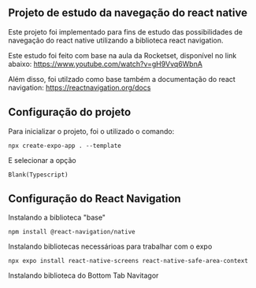 ## Projeto de estudo da navegação do react native

Este projeto foi implementado para fins de estudo das possibilidades de navegação do react native utilizando a biblioteca react navigation.

Este estudo foi feito com base na aula da Rocketset, disponível no link abaixo:
https://www.youtube.com/watch?v=gH9Vvq6WbnA

Além disso, foi utilzado como base também a documentação do react navigation:
https://reactnavigation.org/docs

## Configuração do projeto

Para inicializar o projeto, foi o utilizado o comando:

`npx create-expo-app . --template`

E selecionar a opção

`Blank(Typescript)`

## Configuração do React Navigation

Instalando a biblioteca "base"

`npm install @react-navigation/native`

Instalando bibliotecas necessárioas para trabalhar com o expo

`npx expo install react-native-screens react-native-safe-area-context`

Instalando biblioteca do Bottom Tab Navitagor